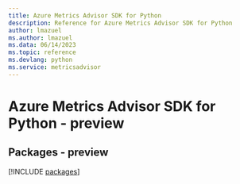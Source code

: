 ```yaml
---
title: Azure Metrics Advisor SDK for Python
description: Reference for Azure Metrics Advisor SDK for Python
author: lmazuel
ms.author: lmazuel
ms.data: 06/14/2023
ms.topic: reference
ms.devlang: python
ms.service: metricsadvisor
---
```

# Azure Metrics Advisor SDK for Python - preview
## Packages - preview
[!INCLUDE [packages](metrics-advisor-index.md)]